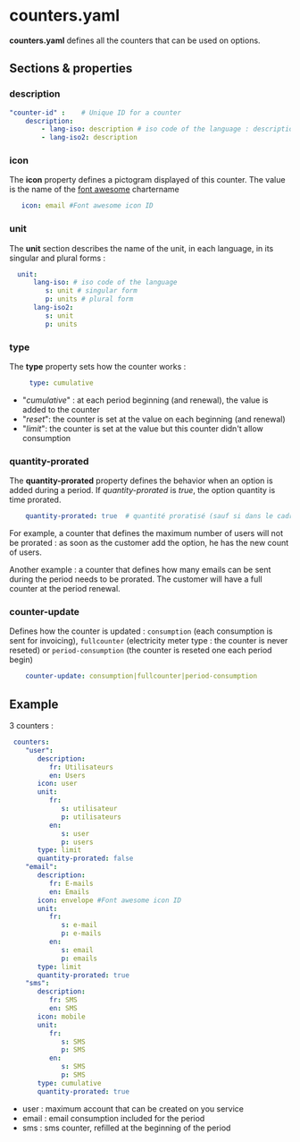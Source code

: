 # counters.yaml

**counters.yaml** defines all the counters that can be used on options.

## Sections & properties

### description

```yaml
"counter-id" :    # Unique ID for a counter
    description:
        - lang-iso: description # iso code of the language : description
        - lang-iso2: description
```

### icon

The **icon** property defines a pictogram displayed of this counter. The value is the name of the [font awesome](http://fontawesome.io/icons/) chartername

```yaml
   icon: email #Font awesome icon ID
```

### unit

The **unit** section describes the name of the unit, in each language, in its singular and plural forms :

```yaml
  unit:
      lang-iso: # iso code of the language
         s: unit # singular form
         p: units # plural form
      lang-iso2:
         s: unit
         p: units
```

### type

The **type** property sets how the counter works :

```yaml
     type: cumulative
```

- "*cumulative*" : at each period beginning (and renewal), the value is added to the counter
- "*reset*": the counter is set at the value on each beginning (and renewal)
- "*limit*": the counter is set at the value but this counter didn't allow consumption

### quantity-prorated

The **quantity-prorated** property defines the behavior when an option is added during a period. If *quantity-prorated* is *true*, the option quantity is time prorated.

```yaml
    quantity-prorated: true  # quantité proratisé (sauf si dans le cadre d'un oneshot)
```

For example, a counter that defines the maximum number of users will not be prorated : as soon as the customer add the option, he has the new count of users.

Another example : a counter that defines how many emails can be sent during the period needs to be prorated. The customer will have a full counter at the period renewal.

### counter-update

Defines how the counter is updated : `consumption` (each consumption is sent for invoicing), `fullcounter` (electricity meter type : the counter is never reseted) or `period-consumption` (the counter is reseted one each period begin)

```yaml
    counter-update: consumption|fullcounter|period-consumption
```

## Example

3 counters :

```yaml
 counters:
    "user":
       description:
          fr: Utilisateurs
          en: Users
       icon: user
       unit:
          fr:
             s: utilisateur
             p: utilisateurs
          en:
             s: user
             p: users
       type: limit
       quantity-prorated: false
    "email":
       description:
          fr: E-mails
          en: Emails
       icon: envelope #Font awesome icon ID
       unit:
          fr:
             s: e-mail
             p: e-mails
          en:
             s: email
             p: emails
       type: limit
       quantity-prorated: true
    "sms":
       description:
          fr: SMS
          en: SMS
       icon: mobile
       unit:
          fr:
             s: SMS
             p: SMS
          en:
             s: SMS
             p: SMS
       type: cumulative
       quantity-prorated: true
```

- user : maximum account that can be created on you service
- email : email consumption included for the period
- sms : sms counter, refilled at the beginning of the period
